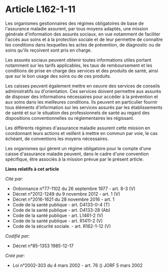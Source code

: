 # Article L162-1-11

Les organismes gestionnaires des régimes obligatoires de base de l'assurance maladie assurent, par tous moyens adaptés, une
mission générale d'information des assurés sociaux, en vue notamment de faciliter l'accès aux soins et à la protection
sociale et de leur permettre de connaître les conditions dans lesquelles les actes de prévention, de diagnostic ou de soins
qu'ils reçoivent sont pris en charge.

Les assurés sociaux peuvent obtenir toutes informations utiles portant notamment sur les tarifs applicables, les taux de
remboursement et les conditions de prise en charge des services et des produits de santé, ainsi que sur le bon usage des
soins ou de ces produits.

Les caisses peuvent également mettre en oeuvre des services de conseils administratifs ou d'orientation. Ces services doivent
permettre aux assurés de disposer des informations nécessaires pour accéder à la prévention et aux soins dans les meilleures
conditions. Ils peuvent en particulier fournir tous éléments d'information sur les services assurés par les établissements de
santé et sur le situation des professionnels de santé au regard des dispositions conventionnelles ou réglementaires les
régissant.

Les différents régimes d'assurance maladie assurent cette mission en coordonnant leurs actions et veillent à mettre en commun
par voie, le cas échéant, de conventions les moyens nécessaires.

Les organismes qui gèrent un régime obligatoire pour le compte d'une caisse d'assurance maladie peuvent, dans le cadre d'une
convention spécifique, être associés à la mission prévue par le présent article.

**Liens relatifs à cet article**

_Cité par_:

  - Ordonnance n°77-1102 du 26 septembre 1977 - art. 8-3 (V)
  - Décret n°2012-1249 du 9 novembre 2012 - art. 1 (V)
  - Décret n°2016-1621 du 28 novembre 2016 - art. 1
  - Code de la santé publique - art. D4133-0-4 (T)
  - Code de la santé publique - art. D4133-28 (Ab)
  - Code de la santé publique - art. L1461-2 (V)
  - Code de la santé publique - art. R1411-2 (V)
  - Code de la sécurité sociale. - art. R162-1-12 (V)

_Codifié par_:

  - Décret n°85-1353 1985-12-17

_Créé par_:

  - Loi n°2002-303 du 4 mars 2002 - art. 76 () JORF 5 mars 2002
